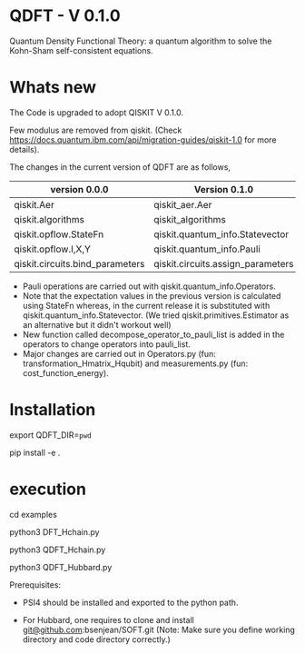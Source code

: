 # QDFT - V 0.1.0
Quantum Density Functional Theory: a quantum algorithm to solve the Kohn-Sham self-consistent equations.


# Whats new
The Code is upgraded to adopt QISKIT V 0.1.0.

Few modulus are removed from qiskit. (Check https://docs.quantum.ibm.com/api/migration-guides/qiskit-1.0 for more details).

The changes in the current version of QDFT are as follows,

| version 0.0.0                   | Version 0.1.0                     | 
|---------------------------------|-----------------------------------|
| qiskit.Aer                      | qiskit_aer.Aer                    |
| qiskit.algorithms               | qiskit_algorithms                 |
| qiskit.opflow.StateFn           | qiskit.quantum_info.Statevector   |
| qiskit.opflow.I,X,Y             | qiskit.quantum_info.Pauli         |
| qiskit.circuits.bind_parameters | qiskit.circuits.assign_parameters |

- Pauli operations are carried out with qiskit.quantum_info.Operators.
- Note that the expectation values in the previous version is calculated using StateFn whereas, in the current release it is substituted with qiskit.quantum_info.Statevector. (We tried qiskit.primitives.Estimator as an alternative but it didn't workout well)
- New function called decompose_operator_to_pauli_list is added in the operators to change operators into pauli_list.
- Major changes are carried out in Operators.py (fun: transformation_Hmatrix_Hqubit) and measurements.py (fun: cost_function_energy).

# Installation

export QDFT_DIR=`pwd`

pip install -e .

# execution

cd examples

python3 DFT_Hchain.py

python3 QDFT_Hchain.py

python3 QDFT_Hubbard.py

Prerequisites:

- PSI4 should be installed and exported to the python path.

- For Hubbard, one requires to clone and install git@github.com:bsenjean/SOFT.git
  (Note: Make sure you define working directory and code directory correctly.)
